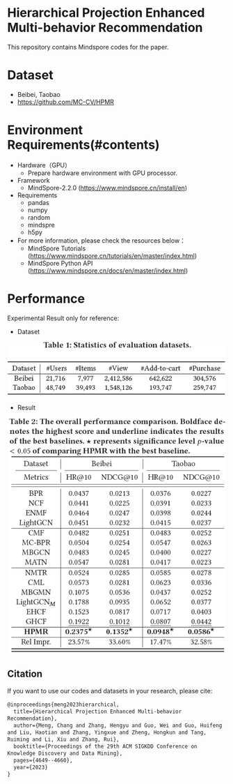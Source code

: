 # Hierarchical Projection Enhanced Multi-behavior Recommendation

This repository contains Mindspore codes for the paper.

# Dataset

- Beibei, Taobao
- https://github.com/MC-CV/HPMR

# Environment Requirements(#contents)

- Hardware（GPU）
    - Prepare hardware environment with GPU processor.
- Framework
    - MindSpore-2.2.0 (https://www.mindspore.cn/install/en)
- Requirements
  - pandas
  - numpy
  - random
  - mindspre
  - h5py
- For more information, please check the resources below：
  - MindSpore Tutorials (https://www.mindspore.cn/tutorials/en/master/index.html)
  - MindSpore Python API (https://www.mindspore.cn/docs/en/master/index.html)


# Performance

Experimental Result only for reference:

- Dataset

![](./images/dataset.png)

- Result

![](./images/result.png)


## Citation

If you want to use our codes and datasets in your research, please cite:
```
@inproceedings{meng2023hierarchical,
  title={Hierarchical Projection Enhanced Multi-behavior Recommendation},
  author={Meng, Chang and Zhang, Hengyu and Guo, Wei and Guo, Huifeng and Liu, Haotian and Zhang, Yingxue and Zheng, Hongkun and Tang, Ruiming and Li, Xiu and Zhang, Rui},
  booktitle={Proceedings of the 29th ACM SIGKDD Conference on Knowledge Discovery and Data Mining},
  pages={4649--4660},
  year={2023}
}
```